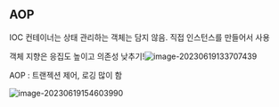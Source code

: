 

## AOP

IOC 컨테이너는 상태 관리하는 객체는 담지 않음. 직접 인스턴스를 만들어서 사용

객체 지향은 응집도 높이고 의존성 낮추기!![image-20230619133707439](/Users/kimjong-wan/workspace/Subak-Uncle.github.io/_posts/images/2023_06_19/image-20230619133707439.png)



AOP : 트랜젝션 제어, 로깅 많이 함

![image-20230619154603990](/Users/kimjong-wan/workspace/Subak-Uncle.github.io/_posts/images/2023_06_19/image-20230619154603990.png)